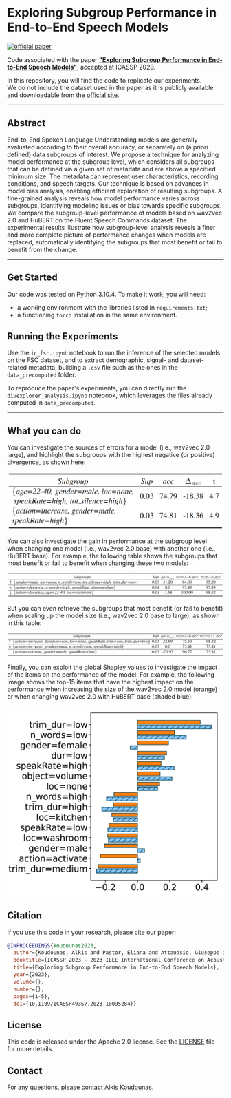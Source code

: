 # Exploring Subgroup Performance in End-to-End Speech Models

[![official paper](https://img.shields.io/badge/paper-ICASSP%202023-b31b1b.svg)](https://ieeexplore.ieee.org/abstract/document/10095284)

Code associated with the paper [**"Exploring Subgroup Performance in End-to-End Speech Models"**](https://ieeexplore.ieee.org/abstract/document/10095284), accepted at ICASSP 2023.

In this repository, you will find the code to replicate our experiments.  
We do not include the dataset used in the paper as it is publicly available and downloadable from the [official site](https://fluent.ai/fluent-speech-commands-a-dataset-for-spoken-language-understanding-research/).

------------------ 

## Abstract
End-to-End Spoken Language Understanding models are generally evaluated according to their overall accuracy, or separately on (a priori defined) data subgroups of interest. 
We propose a technique for analyzing model performance at the subgroup level, which considers all subgroups that can be defined via a given set of metadata and are above a specified minimum size. The metadata can represent user characteristics, recording conditions, and speech targets. Our technique is based on advances in model bias analysis, enabling efficient exploration of resulting subgroups. A fine-grained analysis reveals how model performance varies across subgroups, identifying modeling issues or bias towards specific subgroups. 
We compare the subgroup-level performance of models based on wav2vec 2.0 and HuBERT on the Fluent Speech Commands dataset. The experimental results illustrate how subgroup-level analysis reveals a finer and more complete picture of performance changes when models are replaced, automatically identifying the subgroups that most benefit or fail to benefit from the change.

------------------ 

## Get Started
Our code was tested on Python 3.10.4. To make it work, you will need:
- a working environment with the libraries listed in `requirements.txt`;
- a functioning `torch` installation in the same environment.

## Running the Experiments
Use the `ic_fsc.ipynb` notebook to run the inference of the selected models on the FSC dataset, and to extract demographic, signal- and dataset- related metadata, building a `.csv` file such as the ones in the `data_precomputed` folder.

To reproduce the paper's experiments, you can directly run the `divexplorer_analysis.ipynb` notebook, which leverages the files already computed in `data_precomputed`. 

------------------ 

## What you can do
You can investigate the sources of errors for a model (i.e., wav2vec 2.0 large), and highlight the subgroups with the highest negative (or positive) divergence, as shown here:

![wav2vec 2.0 base to large - subgroups](images/w2v2l_most_divergent.png)

You can also investigate the gain in performance at the subgroup level when changing one model (i.e., wav2vec 2.0 base) with another one (i.e., HuBERT base). For example, the following table shows the subgroups that most benefit or fail to benefit when changing these two models:

![wav2vec 2.0 base to HuBERT base - subgroups](images/w2v2_base_to_hub_base.png)

But you can even retrieve the subgroups that most benefit (or fail to benefit) when scaling up the model size (i.e., wav2vec 2.0 base to large), as shown in this table: 

![wav2vec 2.0 large - most negative divergent subgroups](images/w2v2_base_to_large.png)

Finally, you can exploit the global Shapley values to investigate the impact of the items on the performance of the model. For example, the following image shows the top-15 items that have the highest impact on the performance when increasing the size of the wav2vec 2.0 model (orange) or when changing wav2vec 2.0 with HuBERT base (shaded blue):

![Global Shapley values](images/gsv.png)

## Citation
If you use this code in your research, please cite our paper:

```bibtex
@INPROCEEDINGS{koudounas2023,
  author={Koudounas, Alkis and Pastor, Eliana and Attanasio, Giuseppe and Mazzia, Vittorio and Giollo, Manuel and Gueudre, Thomas and Cagliero, Luca and de Alfaro, Luca and Baralis, Elena and Amberti, Daniele},
  booktitle={ICASSP 2023 - 2023 IEEE International Conference on Acoustics, Speech and Signal Processing (ICASSP)}, 
  title={Exploring Subgroup Performance in End-to-End Speech Models}, 
  year={2023},
  volume={},
  number={},
  pages={1-5},
  doi={10.1109/ICASSP49357.2023.10095284}}
```

## License
This code is released under the Apache 2.0 license. See the [LICENSE](LICENSE) file for more details.

## Contact
For any questions, please contact [Alkis Koudounas](mailto:alkis.koudounas@polito.it).
